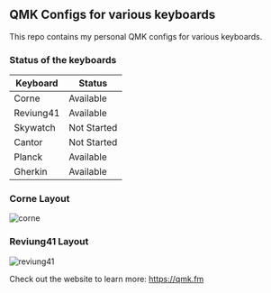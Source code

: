 ## QMK Configs for various keyboards

This repo contains my personal QMK configs for various keyboards.

### Status of the keyboards

| Keyboard  | Status      |
| --------- | ----------- |
| Corne     | Available   |
| Reviung41 | Available   |
| Skywatch  | Not Started |
| Cantor    | Not Started |
| Planck    | Available   |
| Gherkin   | Available   |

### Corne Layout

![corne](https://user-images.githubusercontent.com/7110136/222935288-9dd6f1b1-f88d-4020-8a20-df04b280c93f.jpeg)

### Reviung41 Layout

![reviung41](https://user-images.githubusercontent.com/7110136/137787452-c1bbdd2c-bd71-4231-9210-0a4ad3832f11.jpg)

Check out the website to learn more: https://qmk.fm
